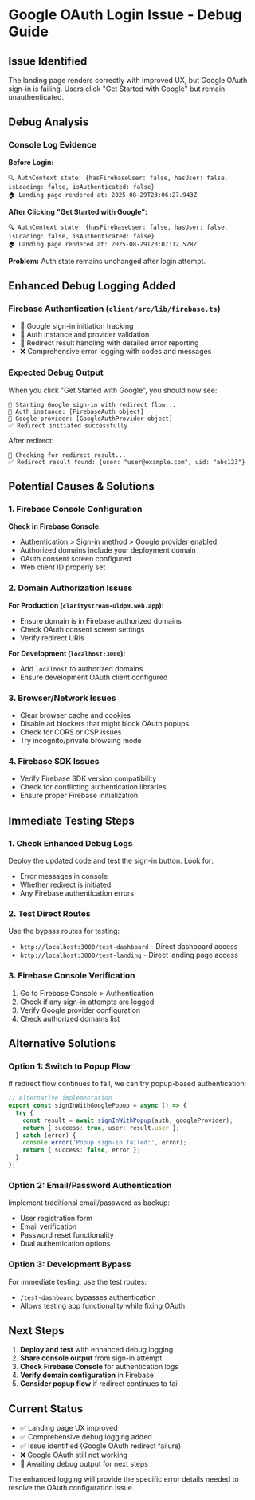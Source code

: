 # Google OAuth Login Issue - Debug Guide

## Issue Identified
The landing page renders correctly with improved UX, but Google OAuth sign-in is failing. Users click "Get Started with Google" but remain unauthenticated.

## Debug Analysis

### Console Log Evidence
**Before Login:**
```
🔍 AuthContext state: {hasFirebaseUser: false, hasUser: false, isLoading: false, isAuthenticated: false}
🏠 Landing page rendered at: 2025-08-29T23:06:27.943Z
```

**After Clicking "Get Started with Google":**
```
🔍 AuthContext state: {hasFirebaseUser: false, hasUser: false, isLoading: false, isAuthenticated: false}
🏠 Landing page rendered at: 2025-08-29T23:07:12.528Z
```

**Problem:** Auth state remains unchanged after login attempt.

## Enhanced Debug Logging Added

### Firebase Authentication (`client/src/lib/firebase.ts`)
- 🔐 Google sign-in initiation tracking
- 🔧 Auth instance and provider validation
- 🔄 Redirect result handling with detailed error reporting
- ❌ Comprehensive error logging with codes and messages

### Expected Debug Output
When you click "Get Started with Google", you should now see:
```
🔐 Starting Google sign-in with redirect flow...
🔧 Auth instance: [FirebaseAuth object]
🔧 Google provider: [GoogleAuthProvider object]
✅ Redirect initiated successfully
```

After redirect:
```
🔄 Checking for redirect result...
✅ Redirect result found: {user: "user@example.com", uid: "abc123"}
```

## Potential Causes & Solutions

### 1. Firebase Console Configuration
**Check in Firebase Console:**
- Authentication > Sign-in method > Google provider enabled
- Authorized domains include your deployment domain
- OAuth consent screen configured
- Web client ID properly set

### 2. Domain Authorization Issues
**For Production (`claritystream-uldp9.web.app`):**
- Ensure domain is in Firebase authorized domains
- Check OAuth consent screen settings
- Verify redirect URIs

**For Development (`localhost:3000`):**
- Add `localhost` to authorized domains
- Ensure development OAuth client configured

### 3. Browser/Network Issues
- Clear browser cache and cookies
- Disable ad blockers that might block OAuth popups
- Check for CORS or CSP issues
- Try incognito/private browsing mode

### 4. Firebase SDK Issues
- Verify Firebase SDK version compatibility
- Check for conflicting authentication libraries
- Ensure proper Firebase initialization

## Immediate Testing Steps

### 1. Check Enhanced Debug Logs
Deploy the updated code and test the sign-in button. Look for:
- Error messages in console
- Whether redirect is initiated
- Any Firebase authentication errors

### 2. Test Direct Routes
Use the bypass routes for testing:
- `http://localhost:3000/test-dashboard` - Direct dashboard access
- `http://localhost:3000/test-landing` - Direct landing page access

### 3. Firebase Console Verification
1. Go to Firebase Console > Authentication
2. Check if any sign-in attempts are logged
3. Verify Google provider configuration
4. Check authorized domains list

## Alternative Solutions

### Option 1: Switch to Popup Flow
If redirect flow continues to fail, we can try popup-based authentication:

```typescript
// Alternative implementation
export const signInWithGooglePopup = async () => {
  try {
    const result = await signInWithPopup(auth, googleProvider);
    return { success: true, user: result.user };
  } catch (error) {
    console.error('Popup sign-in failed:', error);
    return { success: false, error };
  }
};
```

### Option 2: Email/Password Authentication
Implement traditional email/password as backup:
- User registration form
- Email verification
- Password reset functionality
- Dual authentication options

### Option 3: Development Bypass
For immediate testing, use the test routes:
- `/test-dashboard` bypasses authentication
- Allows testing app functionality while fixing OAuth

## Next Steps

1. **Deploy and test** with enhanced debug logging
2. **Share console output** from sign-in attempt
3. **Check Firebase Console** for authentication logs
4. **Verify domain configuration** in Firebase
5. **Consider popup flow** if redirect continues to fail

## Current Status
- ✅ Landing page UX improved
- ✅ Comprehensive debug logging added
- ✅ Issue identified (Google OAuth redirect failure)
- ❌ Google OAuth still not working
- 🔄 Awaiting debug output for next steps

The enhanced logging will provide the specific error details needed to resolve the OAuth configuration issue.